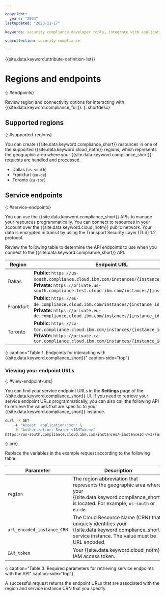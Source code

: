 ```yaml
---

copyright:
  years: "2023"
lastupdated: "2023-11-17"

keywords: security compliance developer tools, integrate with application, API, SDK, CLI

subcollection: security-compliance

---
```


{{site.data.keyword.attribute-definition-list}}


# Regions and endpoints
{: #endpoints}

Review region and connectivity options for interacting with {{site.data.keyword.compliance_full}}.
{: shortdesc}

## Supported regions
{: #supported-regions}

You can create {{site.data.keyword.compliance_short}} resources in one of the supported {{site.data.keyword.cloud_notm}} regions, which represents the geographic area where your {{site.data.keyword.compliance_short}} requests are handled and processed.

- Dallas (`us-south`)
- Frankfurt (`eu-de`)
- Toronto (`ca-tor`)

## Service endpoints
{: #service-endpoints}

You can use the {{site.data.keyword.compliance_short}} APIs to manage your resources programmatically. You can connect to resources in your account over the {{site.data.keyword.cloud_notm}} public network. Your data is encrypted in transit by using the Transport Security Layer (TLS) 1.2 protocol.

Review the following table to determine the API endpoints to use when you connect to the {{site.data.keyword.compliance_short}} API.

| Region        | Endpoint URL             |
| ------------- | ---------------------------- |
| Dallas        | **Public:** `https://us-south.compliance.cloud.ibm.com/instances/{instance_id}/v3`  \n  \n  **Private:** `https://private.us-south.compliance.test.cloud.ibm.com/instances/{instance_id}/v3` | 
| Frankfurt     | **Public:** `https://eu-de.compliance.cloud.ibm.com/instances/{instance_id}/v3`  \n  \n  **Private:** `https://private.eu-de.compliance.cloud.ibm.com/instances/{instance_id}/v3` |
| Toronto       |  **Public:** `https://ca-tor.compliance.cloud.ibm.com/instances/{instance_id}/v3`  \n  \n  **Private:** `https://private.ca-tor.compliance.cloud.ibm.com/instances/{instance_id}/v3` |
{: caption="Table 1. Endpoints for interacting with {{site.data.keyword.compliance_short}}" caption-side="top"}



### Viewing your endpoint URLs
{: #view-endpoint-urls}

You can find your service endpoint URLs in the **Settings** page of the {{site.data.keyword.compliance_short}} UI. If you need to retrieve your service endpoint URLs programmatically, you can also call the following API to retrieve the values that are specific to your {{site.data.keyword.compliance_short}} instance.


```sh
curl -X GET  
    -H "Accept: application/json" \
    -H "Authorization: Bearer <IAMToken>"
https://us-south.compliance.cloud.ibm.com/instances/<instanceId>/v3/{urlEncodedInstanceCRN}/endpoints"
```
{: pre}


Replace the variables in the example request according to the following table.

| Parameter | Description |
| --- | --- |
| `region` | The region abbreviation that represents the geographic area where your {{site.data.keyword.compliance_short}} is located. For example, `us-south` or `eu-de`. |
| `url_encoded_instance_CRN` | The Cloud Resource Name (CRN) that uniquely identifies your {{site.data.keyword.compliance_short}} service instance. The value must be URL encoded. |
| `IAM_token` | Your {{site.data.keyword.cloud_notm}} IAM access token. |
{: caption="Table 3. Required parameters for retrieving service endpoints with the API" caption-side="top"}

A successful request returns the endpoint URLs that are associated with the region and service instance CRN that you specify. 



